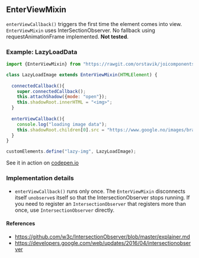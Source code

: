 ## EnterViewMixin                                                 

`enterViewCallback()` triggers the first time the element comes into view.
`EnterViewMixin` uses InterSectionObserver.
No fallback using requestAnimationFrame implemented.
**Not tested**.

### Example: LazyLoadData 

```javascript
import {EnterViewMixin} from "https://rawgit.com/orstavik/joicomponents/master/src/EnterViewMixin.js";

class LazyLoadImage extends EnterViewMixin(HTMLElement) {
  
  connectedCallback(){
    super.connectedCallback();
    this.attachShadow({mode: "open"});
    this.shadowRoot.innerHTML = "<img>";
  }
  
  enterViewCallback(){
    console.log("loading image data");
    this.shadowRoot.children[0].src = "https://www.google.no/images/branding/googlelogo/2x/googlelogo_color_120x44dp.png";
  }
}

customElements.define("lazy-img", LazyLoadImage);
```
See it in action on [codepen.io](https://codepen.io/orstavik/pen/JLgwMM)

### Implementation details
* `enterViewCallback()` runs only once. The `EnterViewMixin` disconnects itself `unobserve`s itself
so that the IntersectionObserver stops running. If you need to register an `IntersectionObserver` that 
registers more than once, use `IntersectionObserver` directly.
                              
#### References
* https://github.com/w3c/IntersectionObserver/blob/master/explainer.md
* https://developers.google.com/web/updates/2016/04/intersectionobserver
